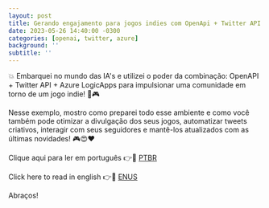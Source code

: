 ```yaml
---
layout: post
title: Gerando engajamento para jogos indies com OpenApi + Twitter API + Azure LogicApps
date: 2023-05-26 14:40:00 -0300
categories: [openai, twitter, azure]
background: ''
subtitle: ''
---
```

 
   
   

💥 Embarquei no mundo das IA's e utilizei o poder da combinação: OpenAPI + Twitter API + Azure LogicApps para impulsionar uma comunidade em torno de um jogo indie! 🚀🎮

Nesse exemplo, mostro como preparei todo esse ambiente e como você também pode otimizar a divulgação dos seus jogos, automatizar tweets criativos, interagir com seus seguidores e mantê-los atualizados com as últimas novidades! 🎮😍❤️

Clique aqui para ler em português 👉🔗 [PTBR](https://lnkd.in/eGCukwD7)  

Click here to read in english 👉🔗 [ENUS](https://lnkd.in/e2gqesYe)
  
  
Abraços!  
  
  
